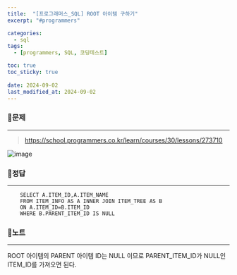 ```yaml
---
title:  "[프로그래머스_SQL] ROOT 아이템 구하기"
excerpt: "#programmers"

categories:
  - sql
tags:
  - [programmers, SQL, 코딩테스트]

toc: true
toc_sticky: true
 
date: 2024-09-02
last_modified_at: 2024-09-02
---
```


### 📜문제
-----
> <https://school.programmers.co.kr/learn/courses/30/lessons/273710>  

![image](https://github.com/user-attachments/assets/f83a8ce0-3579-4c06-8659-f358c25c309e)
  

### 📜정답
-----
```
    SELECT A.ITEM_ID,A.ITEM_NAME 
    FROM ITEM_INFO AS A INNER JOIN ITEM_TREE AS B
    ON A.ITEM_ID=B.ITEM_ID
    WHERE B.PARENT_ITEM_ID IS NULL
```  

### 📜노트
-----
ROOT 아이템의 PARENT 아이템 ID는 NULL 이므로 PARENT_ITEM_ID가 NULL인 ITEM_ID를 가져오면 된다.


